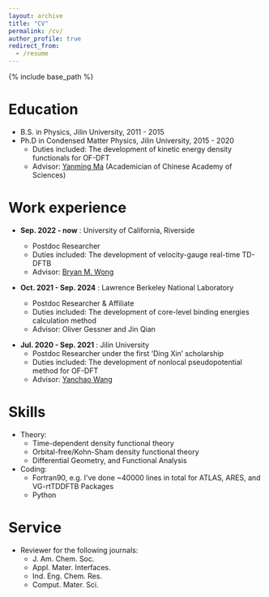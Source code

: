 ```yaml
---
layout: archive
title: "CV"
permalink: /cv/
author_profile: true
redirect_from:
  - /resume
---
```


{% include base_path %}

Education
======
* B.S. in Physics, Jilin University, 2011 - 2015
* Ph.D in Condensed Matter Physics, Jilin University, 2015 - 2020
  * Duties included: The development of kinetic energy density functionals for OF-DFT
  * Advisor: [Yanming Ma](http://mym.calypso.cn/) (Academician of Chinese Academy of Sciences)

Work experience
======
* **Sep. 2022 - now** : University of California, Riverside
  * Postdoc Researcher
  * Duties included: The development of velocity-gauge real-time TD-DFTB
  * Advisor: [Bryan M. Wong](https://www.bmwong-group.com/)

* **Oct. 2021 - Sep. 2024** : Lawrence Berkeley National Laboratory
  * Postdoc Researcher & Affiliate
  * Duties included: The development of core-level binding energies calculation method
  * Advisor: Oliver Gessner and Jin Qian 
<!--[Jin Qian](https://sites.google.com/lbl.gov/qiangrouppage/home?authuser=0)-->

* **Jul. 2020 - Sep. 2021** : Jilin University
  * Postdoc Researcher under the first ‘Ding Xin’ scholarship
  * Duties included: The development of nonlocal pseudopotential method for OF-DFT
  * Advisor: [Yanchao Wang](https://klmsms.jlu.edu.cn/info/1020/1196.htm)
  
Skills
======
* Theory:
  * Time-dependent density functional theory
  * Orbital-free/Kohn-Sham density functional theory
  * Differential Geometry, and Functional Analysis
* Coding:
  * Fortran90, e.g. I've done ~40000 lines in total for ATLAS, ARES, and VG-rtTDDFTB Packages
  * Python

<!--Publications
======
  <ul>{% for post in site.publications %}
    {% include archive-single-cv.html %}
  {% endfor %}</ul>

Teaching
======
  <ul>{% for post in site.teaching %}
    {% include archive-single-cv.html %}
  {% endfor %}</ul>
-->  
  
Service 
======
* Reviewer for the following journals:
  * J. Am. Chem. Soc.
  * Appl. Mater. Interfaces.
  * Ind. Eng. Chem. Res.
  * Comput. Mater. Sci.
